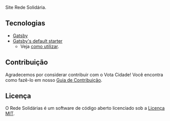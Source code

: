 ﻿
Site Rede Solidária.

## Tecnologias

- [Gatsby](https://www.gatsbyjs.org/)
- [Gatsby's default starter](https://github.com/gatsbyjs/gatsby-starter-default)
  - Veja [como utilizar](.github/INSTALLING.md).


## Contribuição

Agradecemos por considerar contribuir com o Vota Cidade! Você encontra como fazê-lo em nosso [Guia de Contribuição](.github/CONTRIBUTING.md).

## Licença

O Rede Solidárias é um software de código aberto licenciado sob a [Licença MIT](LICENSE.md).
